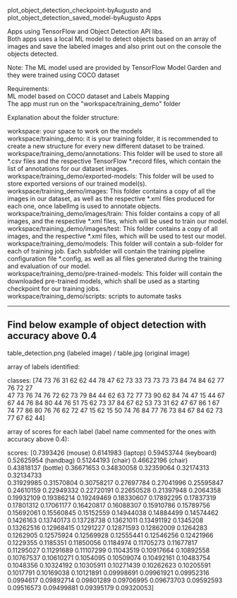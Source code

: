 plot_object_detection_checkpoint-byAugusto and plot_object_detection_saved_model-byAugusto Apps  
  
Apps using TensorFlow and Object Detection API libs.  
Both apps uses a local ML model to detect objects based on an array of images and save the labeled images and also print out on the console the objects detected.  
  
Note: The ML model used are provided by TensorFlow Model Garden and they were trained using COCO dataset  
  
Requirements:  
ML model based on COCO dataset and Labels Mapping  
The app must run on the "workspace/training_demo" folder  
  
Explanation about the folder structure:  
  
workspace: your space to work on the models  
workspace/training_demo: it is your training folder, it is recommended to create a new structure for every new different dataset to be trained.  
workspace/training_demo/annotations: This folder will be used to store all *.csv files and the respective TensorFlow *.record files, which contain the list of annotations for our dataset images.  
workspace/training_demo/exported-models: This folder will be used to store exported versions of our trained model(s).  
workspace/training_demo/images: This folder contains a copy of all the images in our dataset, as well as the respective *.xml files produced for each one, once labelImg is used to annotate objects.  
workspace/training_demo/images/train: This folder contains a copy of all images, and the respective *.xml files, which will be used to train our model.  
workspace/training_demo/images/test: This folder contains a copy of all images, and the respective *.xml files, which will be used to test our model.  
workspace/training_demo/models: This folder will contain a sub-folder for each of training job. Each subfolder will contain the training pipeline configuration file *.config, as well as all files generated during the training and evaluation of our model.  
workspace/training_demo/pre-trained-models: This folder will contain the downloaded pre-trained models, which shall be used as a starting checkpoint for our training jobs.  
workspace/training_demo/scripts: scripts to automate tasks  
  


-----------------------------------------------------------------------  
Find below example of object detection with accuracy above 0.4  
-----------------------------------------------------------------------  
  
table_detection.png (labeled image) / table.jpg (original image)  
  
array of labels identified:  
  
 classes: [74 73 76 31 62 62 44 78 47 62 73 33 73 73 73 73 84 74 84 62 77 76 72 27  
 47 73 76 74 76 72 62 73 79 84 44 62 63 72 77 73 90 62 84 74 47 15 44 67  
 67 44 76 84 80 44 76 51 75 62 73 37 84 67 62 53 73 31 62 47 67 86  1 67  
 74 77 86 80 76 76 62 72 47 15 62 15 50 74 76 84 77 76 73 84 67 84 62 73  
 77 67 62 44]  
  
array of scores for each label (label name commented for the ones with accuracy above 0.4):   
  
scores: [0.7393426 (mouse)  0.6141983 (laptop)  0.59453744 (keyboard) 0.52625954 (handbag) 0.51244193 (chair) 0.46622196 (chair)  
 0.43818137 (bottle) 0.36671653 0.34830058 0.32359064 0.32174313 0.32134733  
 0.31929985 0.31570804 0.30758217 0.27697784 0.27041996 0.25595847  
 0.24610159 0.22949332 0.22720191 0.22650528 0.21397948 0.2064358  
 0.19932109 0.19386214 0.19249469 0.18330607 0.17892295 0.17837319  
 0.17801312 0.17061177 0.16420817 0.16088307 0.15910786 0.15789756  
 0.15692061 0.15560845 0.15152559 0.14944038 0.14884499 0.14574462  
 0.1426163  0.13740173 0.13728738 0.13621011 0.13491192 0.1345208  
 0.13262516 0.12968415 0.1291227  0.12871593 0.12862009 0.1264283  
 0.1262905  0.12575924 0.12569928 0.12555441 0.12546256 0.12421966  
 0.1229355  0.1185351  0.11850056 0.1184974  0.11705273 0.11677817  
 0.11295027 0.11291689 0.11107299 0.11043519 0.10917664 0.10892558  
 0.10767537 0.10610271 0.1054095  0.10509074 0.10492161 0.10483754  
 0.1048356  0.10324192 0.10305911 0.10271439 0.10262623 0.10205591  
 0.1017791  0.10169038 0.10121891 0.09998691 0.09961921 0.09952316  
 0.0994617  0.09892714 0.09801289 0.09706995 0.09673703 0.09592593  
 0.09516573 0.09499881 0.09395179 0.09320053]  
  
